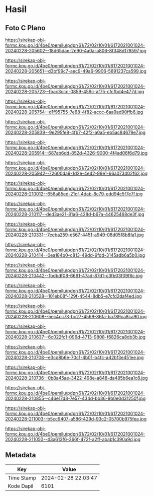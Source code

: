 # Hasil

## Foto C Plano

https://sirekap-obj-formc.kpu.go.id/4be0/pemilu/pdpr/61/72/02/10/01/6172021001024-20240228-205602--18d65dae-2e90-4a0a-a806-8f348d178597.jpg

https://sirekap-obj-formc.kpu.go.id/4be0/pemilu/pdpr/61/72/02/10/01/6172021001024-20240228-205651--d3bf99c7-aec9-49a6-9906-5891237ca599.jpg

https://sirekap-obj-formc.kpu.go.id/4be0/pemilu/pdpr/61/72/02/10/01/6172021001024-20240228-205723--fbac3ccc-0859-459c-af75-cfcfbd4e477d.jpg

https://sirekap-obj-formc.kpu.go.id/4be0/pemilu/pdpr/61/72/02/10/01/6172021001024-20240228-205754--d1f95755-7e68-4f82-accc-6aa9ad90ffb6.jpg

https://sirekap-obj-formc.kpu.go.id/4be0/pemilu/pdpr/61/72/02/10/01/6172021001024-20240228-205839--9e295fe8-4fb7-42f2-a0a5-eb5ac84679e7.jpg

https://sirekap-obj-formc.kpu.go.id/4be0/pemilu/pdpr/61/72/02/10/01/6172021001024-20240228-205914--687ab6dd-852d-4326-9000-4f4ad06f6d79.jpg

https://sirekap-obj-formc.kpu.go.id/4be0/pemilu/pdpr/61/72/02/10/01/6172021001024-20240228-205942--72600da9-1d2e-4e42-99e1-66a073402f62.jpg

https://sirekap-obj-formc.kpu.go.id/4be0/pemilu/pdpr/61/72/02/10/01/6172021001024-20240228-210012--656a85ed-21cf-4dab-8c79-edd94c5f7e7f.jpg

https://sirekap-obj-formc.kpu.go.id/4be0/pemilu/pdpr/61/72/02/10/01/6172021001024-20240228-210117--ded3ae21-81a6-428d-b67a-44625468de3f.jpg

https://sirekap-obj-formc.kpu.go.id/4be0/pemilu/pdpr/61/72/02/10/01/6172021001024-20240228-210331--7eeba259-e567-4451-a949-08d05f8b8fa1.jpg

https://sirekap-obj-formc.kpu.go.id/4be0/pemilu/pdpr/61/72/02/10/01/6172021001024-20240228-210414--0ea184b0-c813-49dd-9fdd-3145adb6a5b0.jpg

https://sirekap-obj-formc.kpu.go.id/4be0/pemilu/pdpr/61/72/02/10/01/6172021001024-20240228-210442--1bdbdf08-6661-47ad-87d1-c3fb03f09f6c.jpg

https://sirekap-obj-formc.kpu.go.id/4be0/pemilu/pdpr/61/72/02/10/01/6172021001024-20240228-210528--101eb08f-129f-4544-8db5-e7cfd2daf4ed.jpg

https://sirekap-obj-formc.kpu.go.id/4be0/pemilu/pdpr/61/72/02/10/01/6172021001024-20240228-210608--5ec4cc73-bc27-4569-86fa-ba789ca8ca90.jpg

https://sirekap-obj-formc.kpu.go.id/4be0/pemilu/pdpr/61/72/02/10/01/6172021001024-20240228-210637--6c022fc1-096d-4713-9808-f6826ca8db3b.jpg

https://sirekap-obj-formc.kpu.go.id/4be0/pemilu/pdpr/61/72/02/10/01/6172021001024-20240228-210708--e3cd8b6e-70c1-4b01-b4fc-a42bf3e451ee.jpg

https://sirekap-obj-formc.kpu.go.id/4be0/pemilu/pdpr/61/72/02/10/01/6172021001024-20240228-210736--0b8a45ae-3422-498e-a848-da485b6ea1c8.jpg

https://sirekap-obj-formc.kpu.go.id/4be0/pemilu/pdpr/61/72/02/10/01/6172021001024-20240228-210855--c46e17d8-7e57-434d-bb36-9b0e0d31250f.jpg

https://sirekap-obj-formc.kpu.go.id/4be0/pemilu/pdpr/61/72/02/10/01/6172021001024-20240228-211003--b5cc9407-a586-429d-93c2-05700b975fea.jpg

https://sirekap-obj-formc.kpu.go.id/4be0/pemilu/pdpr/61/72/02/10/01/6172021001024-20240228-211050--43a613f6-366f-472f-a2ff-abab1c390a9d.jpg


## Metadata

| Key        | Value               |
| ---------- | ------------------- |
| Time Stamp | 2024-02-28 22:03:47 |
| Kode Dapil | 6101                |



